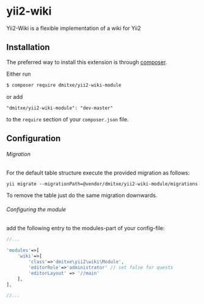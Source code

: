 # yii2-wiki
Yii2-Wiki is a flexible implementation of a wiki for Yii2

## Installation
The preferred way to install this extension is through [composer](http://getcomposer.org/download/).

Either run

```bash
$ composer require dmitxe/yii2-wiki-module
```

or add

```
"dmitxe/yii2-wiki-module": "dev-master"
```

to the `require` section of your `composer.json` file.


## Configuration

###### Migration
For the default table structure execute the provided migration as follows:

	yii migrate --migrationPath=@vendor/dmitxe/yii2-wiki-module/migrations

To remove the table just do the same migration downwards.

###### Configuring the module
add the following entry to the modules-part of your config-file:

```php
//...

'modules'=>[
	'wiki'=>[
		'class'=>'dmitxe\yii2\wiki\Module',
		'editorRole'=>'administrator' // set false for quests
		'editorLayout' => '//main' 
	],
],

//...
```


